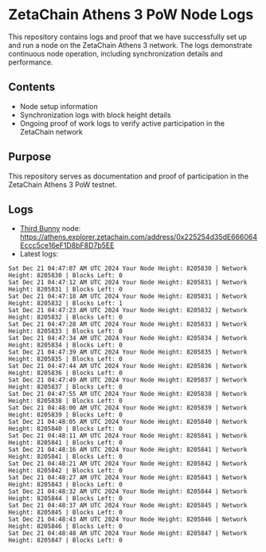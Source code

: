 # ZetaChain Athens 3 PoW Node Logs
This repository contains logs and proof that we have successfully set up and run a node on the ZetaChain Athens 3 network. The logs demonstrate continuous node operation, including synchronization details and performance.

## Contents
- Node setup information
- Synchronization logs with block height details
- Ongoing proof of work logs to verify active participation in the ZetaChain network

## Purpose
This repository serves as documentation and proof of participation in the ZetaChain Athens 3 PoW testnet.

## Logs

- [Third Bunny](https://thirdbunny.xyz/) node: https://athens.explorer.zetachain.com/address/0x225254d35dE666064Eccc5ce16eF1D8bF8D7b5EE
- Latest logs:
```
Sat Dec 21 04:47:07 AM UTC 2024 Your Node Height: 8205830 | Network Height: 8205830 | Blocks Left: 0
Sat Dec 21 04:47:12 AM UTC 2024 Your Node Height: 8205831 | Network Height: 8205831 | Blocks Left: 0
Sat Dec 21 04:47:18 AM UTC 2024 Your Node Height: 8205831 | Network Height: 8205832 | Blocks Left: 1
Sat Dec 21 04:47:23 AM UTC 2024 Your Node Height: 8205832 | Network Height: 8205832 | Blocks Left: 0
Sat Dec 21 04:47:28 AM UTC 2024 Your Node Height: 8205833 | Network Height: 8205833 | Blocks Left: 0
Sat Dec 21 04:47:34 AM UTC 2024 Your Node Height: 8205834 | Network Height: 8205834 | Blocks Left: 0
Sat Dec 21 04:47:39 AM UTC 2024 Your Node Height: 8205835 | Network Height: 8205835 | Blocks Left: 0
Sat Dec 21 04:47:44 AM UTC 2024 Your Node Height: 8205836 | Network Height: 8205836 | Blocks Left: 0
Sat Dec 21 04:47:49 AM UTC 2024 Your Node Height: 8205837 | Network Height: 8205837 | Blocks Left: 0
Sat Dec 21 04:47:55 AM UTC 2024 Your Node Height: 8205838 | Network Height: 8205838 | Blocks Left: 0
Sat Dec 21 04:48:00 AM UTC 2024 Your Node Height: 8205839 | Network Height: 8205839 | Blocks Left: 0
Sat Dec 21 04:48:05 AM UTC 2024 Your Node Height: 8205840 | Network Height: 8205840 | Blocks Left: 0
Sat Dec 21 04:48:11 AM UTC 2024 Your Node Height: 8205841 | Network Height: 8205841 | Blocks Left: 0
Sat Dec 21 04:48:16 AM UTC 2024 Your Node Height: 8205841 | Network Height: 8205841 | Blocks Left: 0
Sat Dec 21 04:48:21 AM UTC 2024 Your Node Height: 8205842 | Network Height: 8205842 | Blocks Left: 0
Sat Dec 21 04:48:27 AM UTC 2024 Your Node Height: 8205843 | Network Height: 8205843 | Blocks Left: 0
Sat Dec 21 04:48:32 AM UTC 2024 Your Node Height: 8205844 | Network Height: 8205844 | Blocks Left: 0
Sat Dec 21 04:48:37 AM UTC 2024 Your Node Height: 8205845 | Network Height: 8205845 | Blocks Left: 0
Sat Dec 21 04:48:43 AM UTC 2024 Your Node Height: 8205846 | Network Height: 8205846 | Blocks Left: 0
Sat Dec 21 04:48:48 AM UTC 2024 Your Node Height: 8205847 | Network Height: 8205847 | Blocks Left: 0
```
